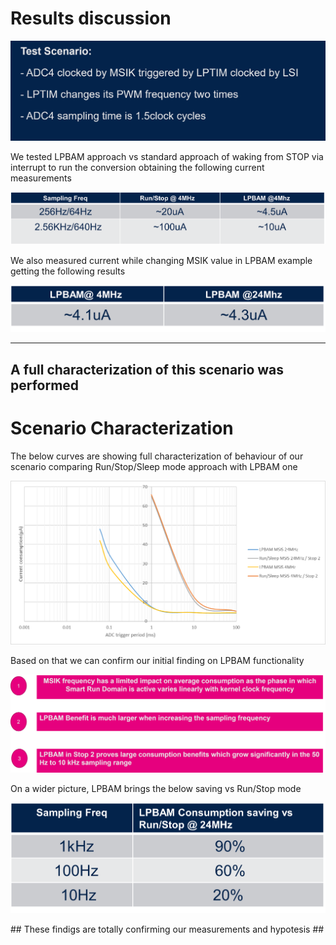 # Results discussion

![Cubemx start](./img/0805.png)

We tested LPBAM approach vs standard approach of waking from STOP via interrupt to run the conversion obtaining the following current measurements


![Cubemx start](./img/0800.png)

We also measured current while changing MSIK value in LPBAM example getting the following results

![Cubemx start](./img/0801.png)

---

## A full characterization of this scenario was performed

# Scenario Characterization

The below curves are showing full characterization of behaviour of our scenario comparing Run/Stop/Sleep mode approach with LPBAM one

![Cubemx start](./img/0802.png)

Based on that we can confirm our initial finding on LPBAM functionality

<p>


</p>

![Cubemx start](./img/0803.png)

On a wider picture, LPBAM brings the below saving vs Run/Stop mode


![Cubemx start](./img/080404.png)

<asuccess>
## These findigs are totally confirming our measurements and hypotesis ##
</asuccess>